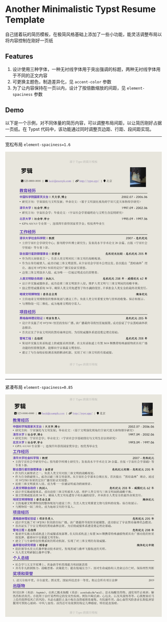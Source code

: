 # Another Minimalistic Typst Resume Template

自己搓着玩的简历模板，在极简风格基础上添加了一些小功能，能灵活调整布局以将内容控制在刚好一页纸

## Features

1. 设计使用三种字体，一种无衬线字体用于突出强调的标题，两种无衬线字体用于不同的正文内容
2. 可更换主题色，制造差异化，见 `accent-color` 参数
3. 为了让内容保持在一页以内，设计了按倍数缩放的间距，见 `element-spaciness` 参数

## Demo

以下是一个示例，对不同体量的简历内容，可以调整布局间距，以让简历刚好占据一页纸。在 Typst 代码中，该功能通过同时调整页边距、行距、段间距实现。

---

宽松布局 `element-spaciness=1.6`

![](./demos/luoji-a.png)

---

紧凑布局 `element-spaciness=0.85`

![](./demos/luoji-b.png)
